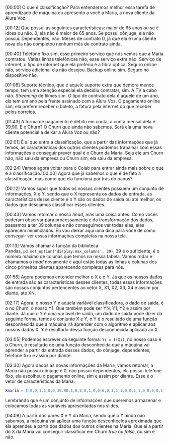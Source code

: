 [00:00] O que é classificação? Para entendermos melhor essa tarefa de aprendizado de máquina eu apresento a você a Maria, a nova cliente da Alura Voz.

[00:12] Que possui as seguintes características: maior de 65 anos ou se é idosa ou não. 0, ela não é maior de 65 anos. Se possui cônjuge, ela não possui. Dependentes, não. Meses de contrato 0, já que ela é uma cliente nova ela não completou nenhum mês de contrato ainda.

[00:40] Telefone fixo sim, esse primeiro serviço que nós vemos que a Maria contratou. Várias linhas telefônicas não, esse serviço extra não. Serviço de internet, o tipo de internet que ela preferiu é a fibra óptica. Seguro online não, serviço adicional ela não desejou. Backup online sim. Seguro no dispositivo não.

[01:08] Suporte técnico, que é aquele suporte extra que demora menos tempo, tem uma atenção especial ela decidiu contratar, sim. A TV a cabo não. _Streaming_ de filmes sim. O tipo de contrato dela é aquele de um ano, ela tem um ano pela frente assinado com a Alura Voz. O pagamento online sim, ela prefere receber o boleto, a fatura pela internet do que receber pelos correios.

[01:43] A forma de pagamento é débito em conta, a conta mensal dela é 39,90. E o Churn? O Churn que ainda não sabemos. Será ela uma nova cliente potencial a deixar a Alura Voz ou não?

[02:01] É aí que entra a classificação, que a partir das informações que já temos, as características dos outros clientes podemos trabalhar com essas informações e conseguir prever qual é o Churn da Maria. Seja ele um Churn não, não saiu da empresa ou Churn sim, ela saiu da empresa.

[02:24] Vamos agora voltar para o Colab para entrar ainda mais sobre o que é a classificação.[00:00] Agora que já sabemos o que é de fato a classificação, mas como que ela funciona por trás do panos?

[00:12] Vamos supor que todos os nossos clientes possuem um conjunto de informações, X e Y, sendo que o X representa os dados de entrada, as características desse cliente e o Y são os dados de saída ou até melhor, os dados que desejamos classificar esses clientes.

[00:43] Vamos retomar o nosso _head_, mas uma coisa antes. Como vocês puderam observar para processamento e da transformação dos dados, passamos a ter 39 colunas e não conseguimos ver todas elas, elas aparecem minimizadas. Eu vou deixar aqui uma dica para você de como conseguir ver essas informações completas na nossa tela.

[01:13] Vamos chamar a função da biblioteca Pandas, `pd.set_option('display.max_columns', 39)`, 39 é o suficiente, é o número máximo de colunas que temos na nossa tabela. Vamos rodar e chamamos o _head_ novamente e aqui estão todas as linhas e colunas dos cinco primeiros clientes aparecendo completas para nós.

[01:56] Agora podemos entender melhor o X e o Y. Já que os nossos dados de entrada são as características desses clientes, todas essas informações são nossos conjuntos pertencentes ao vetor X, X1, X2, X3, X4 e assim por diante, até XN.

[02:17] Agora, o nosso Y é aquela variável classificadora, o dado de saída, é o no Churn, o nosso Y1. Que também pode ser YN, Y1, Y2 e assim por diante. Já que o Y é uma variável de saída, um dado de saída pode dizer da seguinte forma, temos o conjunto X e Y, o Y é o resultado de uma função desconhecida que a máquina irá aprender com o algoritmo e aplicar aos nossos dados X. Y é resultado dessa função desconhecida aplicada ao X.

[03:05] Podemos escrever da seguinte forma: `Yi = f(Xi)`, no nosso caso é o Churn, é resultado de uma função desconhecida que a máquina vai aprender a partir da entrada desses dados, do cônjuge, dependentes, telefone fixo e assim por diante.

[03:30] Agora dados as novas informações da Maria, vamos retomar, a Maria não possui cônjuge é 0, não possui dependentes, ela possui telefone fixo, ela escolheu o pagamento online, sim e assim por diante. Esse é o vetor de características da Maria:

```lua
Xmaria = [[0,0,1,1,0,0,39.90,1,0,0,0,1,0,0,0,0,1,1,1,0,0,1,1,0,0,0,0,1,0,0,1,0,0,0,1]]
```

Lembrando que é um conjunto de informações que queremos armazenar e colocamos todas as variáveis apresentadas nos slides.

[04:09] A partir dos pares X e Y da Maria, sendo que o Y ainda não sabemos, a máquina vai aplicar uma função desconhecida aproximada que ela aprendeu a partir dos dados dos outros clientes na Maria. Que aí a partir do X da Maria vai conseguir classificar em Churn _true_ ou _false_, ou sim e não.